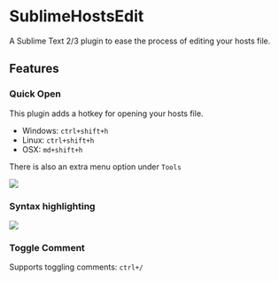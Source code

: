 SublimeHostsEdit
================

A Sublime Text 2/3 plugin to ease the process of editing your hosts file.

Features
--------

### Quick Open ###
This plugin adds a hotkey for opening your hosts file.

* Windows: `ctrl+shift+h`
* Linux: `ctrl+shift+h`
* OSX: `md+shift+h`

There is also an extra menu option under `Tools`

<img src="http://i.imgur.com/H5surwJ.png"/>

### Syntax highlighting ###
<img src="http://i.imgur.com/FAWoxQ9.png"/>

### Toggle Comment ###
Supports toggling comments:
`ctrl+/`
